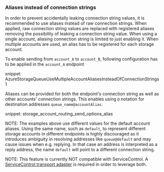 ### Aliases instead of connection strings

In order to prevent accidentally leaking connection string values, it is recommended to use aliases instead of raw connection strings. When applied, raw connection string values are replaced with registered aliases removing the possibility of leaking a connection string value. When using a single account, aliasing connection string is limited to just enabling it. When multiple accounts are used, an alias has to be registered for each storage account.

To enable sending from `account_A` to `account_B`, following configuration has to be applied in the `account_A` endpoint

snippet: AzureStorageQueueUseMultipleAccountAliasesInsteadOfConnectionStrings1

Aliases can be provided for both the endpoint's connection string as well as other accounts' connection strings. This enables using `@` notation for destination addresses `queue_name@accountAlias`.

snippet: storage_account_routing_send_options_alias

NOTE: The examples above use different values for the default account aliases. Using the same name, such as `default`, to represent different storage accounts in different endpoints is highly discouraged as it introduces ambiguity in resolving addresses like `queue@default` and may cause issues when e.g. replying. In that case an address is interpreted as a reply address, the name `default` will point to a different connection string.

NOTE: This feature is currently NOT compatible with ServiceControl. A [ServiceControl transport adapter](/servicecontrol/transport-adapter/) is required in order to leverage both.
